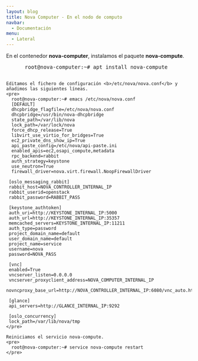 ```yaml
---
layout: blog
title: Nova Computer - En el nodo de computo
navbar:
  - Documentación
menu:
  - Lateral
---
```

<section>
  <p>
    En el contenedor <b>nova-computer</b>, instalamos el paquete <b>nova-compute</b>.
    <pre>
      root@nova-computer:~# apt install nova-compute
    </pre>

    Editamos el fichero de configuración <b>/etc/nova/nova.conf</b> y añadimos las siguientes líneas.
    <pre>
      root@nova-computer:~# emacs /etc/nova/nova.conf
      [DEFAULT]
      dhcpbridge_flagfile=/etc/nova/nova.conf
      dhcpbridge=/usr/bin/nova-dhcpbridge
      state_path=/var/lib/nova
      lock_path=/var/lock/nova
      force_dhcp_release=True
      libvirt_use_virtio_for_bridges=True
      ec2_private_dns_show_ip=True
      api_paste_config=/etc/nova/api-paste.ini
      enabled_apis=ec2,osapi_compute,metadata
      rpc_backend=rabbit
      auth_strategy=keystone
      use_neutron=True
      firewall_driver=nova.virt.firewall.NoopFirewallDriver

     [oslo_messaging_rabbit]
     rabbit_host=NOVA_CONTROLLER_INTERNAL_IP
     rabbit_userid=openstack
     rabbit_password=RABBIT_PASS

     [keystone_authtoken]
     auth_uri=http://KEYSTONE_INTERNAL_IP:5000
     auth_url=http://KEYSTONE_INTERNAL_IP:35357
     memcached_servers=KEYSTONE_INTERNAL_IP:11211
     auth_type=password
     project_domain_name=default
     user_domain_name=default
     project_name=service
     username=nova
     password=NOVA_PASS

     [vnc]
     enabled=True
     vncserver_listen=0.0.0.0
     vncserver_proxyclient_address=NOVA_COMPUTER_INTERNAL_IP
     novncproxy_base_url=http://NOVA_CONTROLLER_INTERNAL_IP:6080/vnc_auto.html

     [glance]
     api_servers=http://GLANCE_INTERNAL_IP:9292

     [oslo_concurrency]
     lock_path=/var/lib/nova/tmp
    </pre>

    Reiniciamos el servicio nova-compute.
    <pre>
      root@nova-computer:~# service nova-compute restart
    </pre>
  </p>
